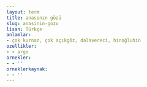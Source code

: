 ```yaml
---
layout: term
title: anasının gözü
slug: anasinin-gozu
lisan: Türkçe
anlamlar:
- çok kurnaz, çok açıkgöz, dalavereci, hinoğluhin
ozellikler:
- - argo
ornekler:
- - ''
orneklerkaynak:
- - ''
---
```

